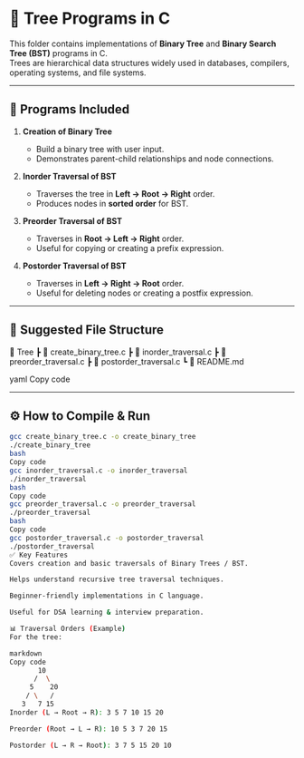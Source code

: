 # 🌳 Tree Programs in C  

This folder contains implementations of **Binary Tree** and **Binary Search Tree (BST)** programs in C.  
Trees are hierarchical data structures widely used in databases, compilers, operating systems, and file systems.  

---

## 📌 Programs Included  

1. **Creation of Binary Tree**  
   - Build a binary tree with user input.  
   - Demonstrates parent-child relationships and node connections.  

2. **Inorder Traversal of BST**  
   - Traverses the tree in **Left → Root → Right** order.  
   - Produces nodes in **sorted order** for BST.  

3. **Preorder Traversal of BST**  
   - Traverses in **Root → Left → Right** order.  
   - Useful for copying or creating a prefix expression.  

4. **Postorder Traversal of BST**  
   - Traverses in **Left → Right → Root** order.  
   - Useful for deleting nodes or creating a postfix expression.  

---

## 📂 Suggested File Structure  

📂 Tree
┣ 📜 create_binary_tree.c
┣ 📜 inorder_traversal.c
┣ 📜 preorder_traversal.c
┣ 📜 postorder_traversal.c
┗ 📜 README.md

yaml
Copy code

---

## ⚙️ How to Compile & Run  

```bash
gcc create_binary_tree.c -o create_binary_tree
./create_binary_tree
bash
Copy code
gcc inorder_traversal.c -o inorder_traversal
./inorder_traversal
bash
Copy code
gcc preorder_traversal.c -o preorder_traversal
./preorder_traversal
bash
Copy code
gcc postorder_traversal.c -o postorder_traversal
./postorder_traversal
✅ Key Features
Covers creation and basic traversals of Binary Trees / BST.

Helps understand recursive tree traversal techniques.

Beginner-friendly implementations in C language.

Useful for DSA learning & interview preparation.

📊 Traversal Orders (Example)
For the tree:

markdown
Copy code
       10
      /  \
     5    20
    / \   /
   3   7 15
Inorder (L → Root → R): 3 5 7 10 15 20

Preorder (Root → L → R): 10 5 3 7 20 15

Postorder (L → R → Root): 3 7 5 15 20 10